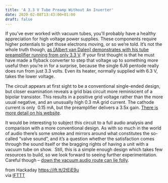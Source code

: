 ```yaml
---
title: 'A 3.3 V Tube Preamp Without An Inverter'
date: 2020-02-08T13:43:00+01:00
draft: false
---
```


If you’ve ever worked with vacuum tubes, you’ll probably have a healthy appreciation for high voltage power supplies. These components require higher potentials to get those electrons moving, or so we’re told. It’s not the whole truth though, [as \[Albert van Dalen\] demonstrates with his tube preamplifier running from only 3.3 V](https://hackaday.io/project/169481-vacuum-tube-amplifier-supplied-entirely-by-33v). If your first thought is that he must have made a flyback converter to step that voltage up to something more useful then you’re in for a surprise, because the single 6J6 pentode really does run from just 3.3 volts. Even its heater, normally supplied with 6.3 V, takes the lower voltage.

The circuit appears at first sight to be a conventional single-ended design, but closer examination reveals a grid bias circuit more reminiscent of a bipolar transistor. This results in a positive grid voltage rather than the more usual negative, and an unusually high 0.3 mA grid current. The cathode current is only  0.15 mA, but the preamplifier delivers a 3.5x gain. [There is more detail on his website](https://www.avdweb.nl/tech-tips/tips-2/3-3v-vacuum-tube).

It would be interesting to subject this circuit to a full audio analysis and comparison with a more conventional design. As with so much in the world of audio there’s some smoke and mirrors around what constitutes the so-called “valve sound”, and it’s a question whether the satisfaction comes through the sound itself or the bragging rights of having a unit with a vacuum tube on show.  Still, this is a simple enough design which takes few resources to build, so we look forward to seeing further experimentation. Careful though – [down the vacuum audio route can lie folly](https://hackaday.com/2017/08/16/the-best-stereo-valve-amp-in-the-world/).

  
  
from Hackaday https://ift.tt/2tEiE9u  
via [IFTTT](https://ifttt.com/?ref=da&site=blogger)